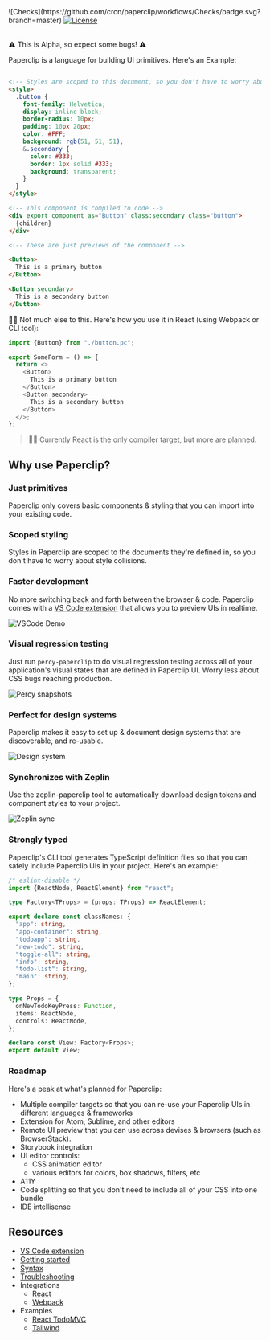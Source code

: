 <div>
  ![Checks](https://github.com/crcn/paperclip/workflows/Checks/badge.svg?branch=master)
  <a href="https://github.com/crcn/paperclip/blob/master/MIT-LICENSE.txt"><img src="https://img.shields.io/github/license/crcn/paperclip" alt="License"></a>
</div>

<br />

⚠️ This is Alpha, so expect some bugs! ⚠️

Paperclip is a language for building UI primitives. Here's an Example:

```html

<!-- Styles are scoped to this document, so you don't have to worry about them leaking out  -->
<style> 
  .button {
    font-family: Helvetica;
    display: inline-block;
    border-radius: 10px;
    padding: 10px 20px;
    color: #FFF;
    background: rgb(51, 51, 51);
    &.secondary {
      color: #333;
      border: 1px solid #333;
      background: transparent;
    }
  }
</style>

<!-- This component is compiled to code -->
<div export component as="Button" class:secondary class="button">
  {children}
</div>

<!-- These are just previews of the component -->

<Button>
  This is a primary button
</Button>

<Button secondary>
  This is a secondary button
</Button>
```

☝🏻 Not much else to this. Here's how you use it in React (using Webpack or CLI tool):

```typescript
import {Button} from "./button.pc";

export SomeForm = () => {
  return <>
    <Button>
      This is a primary button
    </Button>
    <Button secondary>
      This is a secondary button
    </Button>
  </>;
};
```

> ☝🏻 Currently React is the only compiler target, but more are planned. 

## Why use Paperclip?


### Just primitives

Paperclip only covers basic components & styling that you can import into your existing code. 


### Scoped styling

Styles in Paperclip are scoped to the documents they're defined in, so you don't have to worry about style collisions. 

<!-- ### Sass-like syntax out of the box

Mixins, nested rules, and other sass-like features work out of the box.  -->

### Faster development

No more switching back and forth between the browser & code. Paperclip comes with a [VS Code extension](https://marketplace.visualstudio.com/items?itemName=crcn.paperclip)  that allows you to preview UIs in realtime. 

<!-- ![VSCode Demo](https://user-images.githubusercontent.com/757408/75412579-f0965200-58f0-11ea-8043-76a0b0ec1a08.gif) -->

![VSCode Demo](./assets/button-demo.gif)


### Visual regression testing

Just run `percy-paperclip` to do visual regression testing across all of your application's visual states that are defined in Paperclip UI. Worry less about CSS bugs reaching production.

![Percy snapshots](./assets/snapshot.gif)


### Perfect for design systems

Paperclip makes it easy to set up & document design systems that are discoverable, and re-usable. 

![Design system](./assets/design-system.gif)

### Synchronizes with Zeplin

Use the zeplin-paperclip tool to automatically download design tokens and component styles to your project. 

![Zeplin sync](./assets/design-system-pull.gif)

### Strongly typed

Paperclip's CLI tool generates TypeScript definition files so that you can safely include Paperclip UIs in your project. Here's an example:

```typescript
/* eslint-disable */
import {ReactNode, ReactElement} from "react";

type Factory<TProps> = (props: TProps) => ReactElement;

export declare const classNames: {
  "app": string,
  "app-container": string,
  "todoapp": string,
  "new-todo": string,
  "toggle-all": string,
  "info": string,
  "todo-list": string,
  "main": string,
};

type Props = {
  onNewTodoKeyPress: Function,
  items: ReactNode,
  controls: ReactNode,
};

declare const View: Factory<Props>;
export default View;
```

### Roadmap

Here's a peak at what's planned for Paperclip:

- Multiple compiler targets so that you can re-use your Paperclip UIs in different languages & frameworks
- Extension for Atom, Sublime, and other editors
- Remote UI preview that you can use across devises & browsers (such as BrowserStack).
- Storybook integration
- UI editor controls:
  - CSS animation editor
  - various editors for colors, box shadows, filters, etc
- A11Y
- Code splitting so that you don't need to include all of your CSS into one bundle
- IDE intellisense

## Resources

- [VS Code extension](https://marketplace.visualstudio.com/items?itemName=crcn.paperclip-vscode)
- [Getting started](./documentation/Getting%20Started)
- [Syntax](./documentation/Syntax)
- [Troubleshooting](./documentation/Troubleshooting)
- Integrations
  - [React](./packages/paperclip-compiler-react)
  - [Webpack](./packages/paperclip-loader)
- Examples
  - [React TodoMVC](./examples/react-todomvc)
  - [Tailwind](./examples/tailwind)
